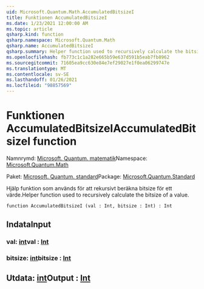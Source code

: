 ```yaml
---
uid: Microsoft.Quantum.Math.AccumulatedBitsizeI
title: Funktionen AccumulatedBitsizeI
ms.date: 1/23/2021 12:00:00 AM
ms.topic: article
qsharp.kind: function
qsharp.namespace: Microsoft.Quantum.Math
qsharp.name: AccumulatedBitsizeI
qsharp.summary: Helper function used to recursively calculate the bitsize of a value.
ms.openlocfilehash: fb773c1c1a282e665b59e637d591b5eab7fb8962
ms.sourcegitcommit: 71605ea9cc630e84e7ef29027e1f0ea06299747e
ms.translationtype: MT
ms.contentlocale: sv-SE
ms.lasthandoff: 01/26/2021
ms.locfileid: "98857569"
---
```

# <a name="accumulatedbitsizei-function"></a><span data-ttu-id="175b9-102">Funktionen AccumulatedBitsizeI</span><span class="sxs-lookup"><span data-stu-id="175b9-102">AccumulatedBitsizeI function</span></span>

<span data-ttu-id="175b9-103">Namnrymd: [Microsoft. Quantum. matematik](xref:Microsoft.Quantum.Math)</span><span class="sxs-lookup"><span data-stu-id="175b9-103">Namespace: [Microsoft.Quantum.Math](xref:Microsoft.Quantum.Math)</span></span>

<span data-ttu-id="175b9-104">Paket: [Microsoft. Quantum. standard](https://nuget.org/packages/Microsoft.Quantum.Standard)</span><span class="sxs-lookup"><span data-stu-id="175b9-104">Package: [Microsoft.Quantum.Standard](https://nuget.org/packages/Microsoft.Quantum.Standard)</span></span>


<span data-ttu-id="175b9-105">Hjälp funktion som används för att rekursivt beräkna bitsize för ett värde.</span><span class="sxs-lookup"><span data-stu-id="175b9-105">Helper function used to recursively calculate the bitsize of a value.</span></span>

```qsharp
function AccumulatedBitsizeI (val : Int, bitsize : Int) : Int
```


## <a name="input"></a><span data-ttu-id="175b9-106">Indata</span><span class="sxs-lookup"><span data-stu-id="175b9-106">Input</span></span>

### <a name="val--int"></a><span data-ttu-id="175b9-107">val: [int](xref:microsoft.quantum.lang-ref.int)</span><span class="sxs-lookup"><span data-stu-id="175b9-107">val : [Int](xref:microsoft.quantum.lang-ref.int)</span></span>




### <a name="bitsize--int"></a><span data-ttu-id="175b9-108">bitsize: [int](xref:microsoft.quantum.lang-ref.int)</span><span class="sxs-lookup"><span data-stu-id="175b9-108">bitsize : [Int](xref:microsoft.quantum.lang-ref.int)</span></span>





## <a name="output--int"></a><span data-ttu-id="175b9-109">Utdata: [int](xref:microsoft.quantum.lang-ref.int)</span><span class="sxs-lookup"><span data-stu-id="175b9-109">Output : [Int](xref:microsoft.quantum.lang-ref.int)</span></span>

